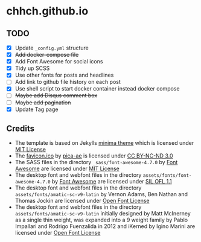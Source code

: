 # chhch.github.io

## TODO

-   [x] Update `_config.yml` structure
-   [x] ~~Add docker-compose file~~
-   [x] Add Font Awesome for social icons
-   [x] Tidy up SCSS
-   [x] Use other fonts for posts and headlines
-   [ ] Add link to github file history on each post
-   [x] Use shell script to start docker container instead docker compose
-   [ ] ~~Maybe add Disqus comment box~~
-   [ ] ~~Maybe add pagination~~
-   [x] Update Tag page

## Credits

-   The template is based on Jekylls [minima theme](https://github.com/jekyll/minima) which is licensed under [MIT License](https://github.com/jekyll/minima/blob/master/LICENSE.txt)
-   The [favicon.ico](https://www.iconfinder.com/icons/71619/book_moleskine_notes_pure_icon#size=128) by [pica-ae](https://pica-ae.deviantart.com/) is licensed under [CC BY-NC-ND 3.0](https://creativecommons.org/licenses/by-nc-nd/3.0/)
-    The SASS files in the directory `_sass/font-awesome-4.7.0` by [Font Awesome](http://fontawesome.io/) are licensed under [MIT License](https://opensource.org/licenses/mit-license.html)
-    The desktop font and webfont files in the directory `assets/fonts/font-awesome-4.7.0` by [Font Awesome](http://fontawesome.io/) are licensed under [SIL OFL 1.1](http://scripts.sil.org/OFL)
-   The desktop font and webfont files in the directory `assets/fonts/amatic-sc-v9-latin` by Vernon Adams, Ben Nathan and Thomas Jockin are licensed under [Open Font License](http://scripts.sil.org/cms/scripts/page.php?site_id=nrsi&id=OFL_web)
-   The desktop font and webfont files in the directory `assets/fonts/amatic-sc-v9-latin` initially designed by Matt McInerney as a single thin weight, was expanded into a 9 weight family by Pablo Impallari and Rodrigo Fuenzalida in 2012 and iKerned by Igino Marini are licensed under [Open Font License](http://scripts.sil.org/cms/scripts/page.php?site_id=nrsi&id=OFL_web)
